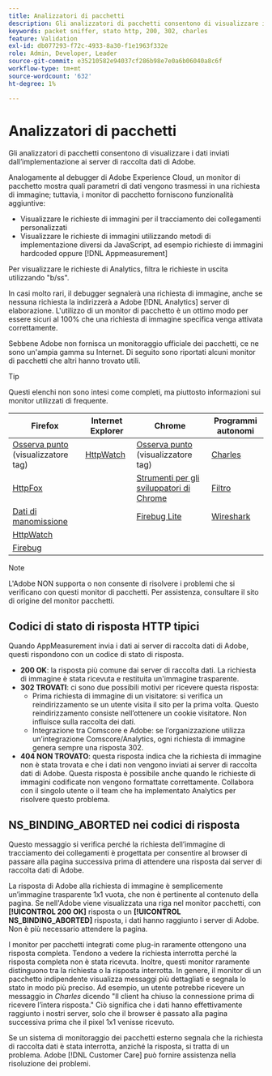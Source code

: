 ```yaml
---
title: Analizzatori di pacchetti
description: Gli analizzatori di pacchetti consentono di visualizzare i dati inviati dall’implementazione ai server di raccolta dati di Adobe.
keywords: packet sniffer, stato http, 200, 302, charles
feature: Validation
exl-id: db077293-f72c-4933-8a30-f1e1963f332e
role: Admin, Developer, Leader
source-git-commit: e35210582e94037cf286b98e7e0a6b06040a8c6f
workflow-type: tm+mt
source-wordcount: '632'
ht-degree: 1%

---
```


# Analizzatori di pacchetti

Gli analizzatori di pacchetti consentono di visualizzare i dati inviati dall’implementazione ai server di raccolta dati di Adobe.

Analogamente al debugger di Adobe Experience Cloud, un monitor di pacchetto mostra quali parametri di dati vengono trasmessi in una richiesta di immagine; tuttavia, i monitor di pacchetto forniscono funzionalità aggiuntive:

* Visualizzare le richieste di immagini per il tracciamento dei collegamenti personalizzati
* Visualizzare le richieste di immagini utilizzando metodi di implementazione diversi da JavaScript, ad esempio richieste di immagini hardcoded oppure [!DNL Appmeasurement]

Per visualizzare le richieste di Analytics, filtra le richieste in uscita utilizzando &quot;b/ss&quot;.

In casi molto rari, il debugger segnalerà una richiesta di immagine, anche se nessuna richiesta la indirizzerà a Adobe [!DNL Analytics] server di elaborazione. L&#39;utilizzo di un monitor di pacchetto è un ottimo modo per essere sicuri al 100% che una richiesta di immagine specifica venga attivata correttamente.

Sebbene Adobe non fornisca un monitoraggio ufficiale dei pacchetti, ce ne sono un&#39;ampia gamma su Internet. Di seguito sono riportati alcuni monitor di pacchetti che altri hanno trovato utili.

>[!TIP]
>
>Questi elenchi non sono intesi come completi, ma piuttosto informazioni sui monitor utilizzati di frequente.

| Firefox | Internet Explorer | Chrome | Programmi autonomi |
|---|---|---|---|
| [Osserva punto](https://www.observepoint.com/product#plugin) (visualizzatore tag) | [HttpWatch](https://www.httpwatch.com/) | [Osserva punto](https://www.observepoint.com/product#plugin) (visualizzatore tag) | [Charles](https://www.charlesproxy.com/) |
| [HttpFox](https://addons.thunderbird.net/en-us/firefox/addon/httpfox/) |  | [Strumenti per gli sviluppatori di Chrome](https://code.google.com/chrome/devtools/docs/overview.html) | [Filtro](https://www.fiddler2.com/fiddler2/) |
| [Dati di manomissione](https://addons.mozilla.org/en-US/firefox/addon/tamper-data-for-ff-quantum/) |  | [Firebug Lite](https://chromewebstore.google.com/detail/firebug-lite-for-google-c/ehemiojjcpldeipjhjkepfdaohajpbdo) | [Wireshark](https://www.wireshark.org/) |
| [HttpWatch](https://www.httpwatch.com/) |  |  |  |
| [Firebug](https://getfirebug.com/) |  |  |  |

>[!NOTE]
>
>L&#39;Adobe NON supporta o non consente di risolvere i problemi che si verificano con questi monitor di pacchetti. Per assistenza, consultare il sito di origine del monitor pacchetti.

## Codici di stato di risposta HTTP tipici

Quando AppMeasurement invia i dati ai server di raccolta dati di Adobe, questi rispondono con un codice di stato di risposta.

* **200 OK**: la risposta più comune dai server di raccolta dati. La richiesta di immagine è stata ricevuta e restituita un&#39;immagine trasparente.
* **302 TROVATI**: ci sono due possibili motivi per ricevere questa risposta:
   * Prima richiesta di immagine di un visitatore: si verifica un reindirizzamento se un utente visita il sito per la prima volta. Questo reindirizzamento consiste nell’ottenere un cookie visitatore. Non influisce sulla raccolta dei dati.
   * Integrazione tra Comscore e Adobe: se l’organizzazione utilizza un’integrazione Comscore/Analytics, ogni richiesta di immagine genera sempre una risposta 302.
* **404 NON TROVATO**: questa risposta indica che la richiesta di immagine non è stata trovata e che i dati non vengono inviati ai server di raccolta dati di Adobe. Questa risposta è possibile anche quando le richieste di immagini codificate non vengono formattate correttamente. Collabora con il singolo utente o il team che ha implementato Analytics per risolvere questo problema.

## NS_BINDING_ABORTED nei codici di risposta

Questo messaggio si verifica perché la richiesta dell’immagine di tracciamento dei collegamenti è progettata per consentire al browser di passare alla pagina successiva prima di attendere una risposta dai server di raccolta dati di Adobe.

La risposta di Adobe alla richiesta di immagine è semplicemente un’immagine trasparente 1x1 vuota, che non è pertinente al contenuto della pagina. Se nell&#39;Adobe viene visualizzata una riga nel monitor pacchetti, con **[!UICONTROL 200 OK]** risposta o un **[!UICONTROL NS_BINDING_ABORTED]** risposta, i dati hanno raggiunto i server di Adobe. Non è più necessario attendere la pagina.

I monitor per pacchetti integrati come plug-in raramente ottengono una risposta completa. Tendono a vedere la richiesta interrotta perché la risposta completa non è stata ricevuta. Inoltre, questi monitor raramente distinguono tra la richiesta o la risposta interrotta. In genere, il monitor di un pacchetto indipendente visualizza messaggi più dettagliati e segnala lo stato in modo più preciso. Ad esempio, un utente potrebbe ricevere un messaggio in *Charles* dicendo &quot;Il client ha chiuso la connessione prima di ricevere l’intera risposta.&quot; Ciò significa che i dati hanno effettivamente raggiunto i nostri server, solo che il browser è passato alla pagina successiva prima che il pixel 1x1 venisse ricevuto.

Se un sistema di monitoraggio dei pacchetti esterno segnala che la richiesta di raccolta dati è stata interrotta, anziché la risposta, si tratta di un problema. Adobe [!DNL Customer Care] può fornire assistenza nella risoluzione dei problemi.
